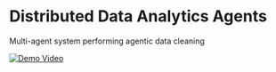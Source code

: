 # Distributed Data Analytics Agents

Multi-agent system performing agentic data cleaning

[![Demo Video](https://cdn.loom.com/sessions/thumbnails/e1595ccafa004ec1887eb939d96410cb-with-play.png)](https://www.loom.com/share/e1595ccafa004ec1887eb939d96410cb?sid=e26f1db6-0067-4a8b-9c90-003984f3dc2f)

